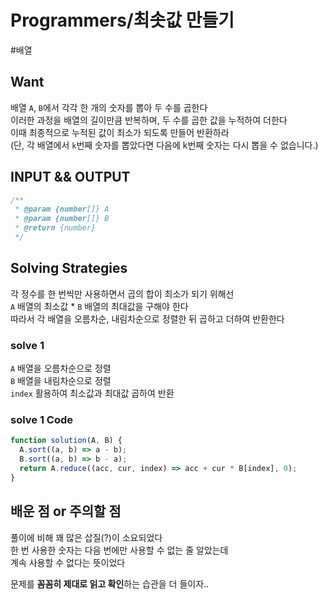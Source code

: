 # Programmers/최솟값 만들기

#배열

## Want

배열 `A`, `B`에서 각각 한 개의 숫자를 뽑아 두 수를 곱한다  
이러한 과정을 배열의 길이만큼 반복하며, 두 수를 곱한 값을 누적하여 더한다  
이때 최종적으로 누적된 값이 최소가 되도록 만들어 반환하라  
(단, 각 배열에서 `k`번째 숫자를 뽑았다면 다음에 k번째 숫자는 다시 뽑을 수 없습니다.)

## INPUT && OUTPUT

```js
/**
 * @param {number[]} A
 * @param {number[]} B
 * @return {number}
 */
```

## Solving Strategies

각 정수를 한 번씩만 사용하면서 곱의 합이 최소가 되기 위해선  
`A` 배열의 최소값 \* `B` 배열의 최대값을 구해야 한다  
따라서 각 배열을 오름차순, 내림차순으로 정렬한 뒤 곱하고 더하여 반환한다

### solve 1

`A` 배열을 오름차순으로 정렬  
`B` 배열을 내림차순으로 정렬  
`index` 활용하여 최소값과 최대값 곱하여 반환

### solve 1 Code

```js
function solution(A, B) {
  A.sort((a, b) => a - b);
  B.sort((a, b) => b - a);
  return A.reduce((acc, cur, index) => acc + cur * B[index], 0);
}
```

## 배운 점 or 주의할 점

풀이에 비해 꽤 많은 삽질(?)이 소요되었다  
한 번 사용한 숫자는 다음 번에만 사용할 수 없는 줄 알았는데  
계속 사용할 수 없다는 뜻이었다

문제를 **꼼꼼히 제대로 읽고 확인**하는 습관을 더 들이자..
